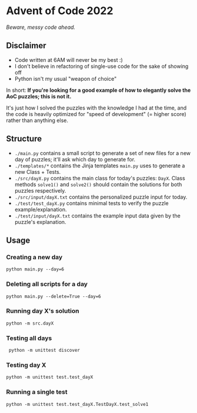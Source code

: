 # Advent of Code 2022

*Beware, messy code ahead.*

## Disclaimer
- Code written at 6AM will never be my best :)
- I don't believe in refactoring of single-use code for the sake of showing off
- Python isn't my usual "weapon of choice"

In short: **If you're looking for a good example of how to elegantly solve the AoC puzzles; this is not it.**

It's just how I solved the puzzles with the knowledge I had at the time, and the code is heavily optimized for "speed of development" (= higher score) rather than anything else.

## Structure

- `./main.py` contains a small script to generate a set of new files for a new day of puzzles; it'll ask which day to generate for.
- `./templates/*` contains the Jinja templates `main.py` uses to generate a new Class + Tests.
- `./src/dayX.py` contains the main class for today's puzzles: `DayX`. Class methods `solve1()` and `solve2()` should contain the solutions for both puzzles respectively.
- `./src/input/dayX.txt` contains the personalized puzzle input for today.
- `./test/test_dayX.py` contains minimal tests to verify the puzzle example/explanation.
- `./test/input/dayX.txt` contains the example input data given by the puzzle's explanation.

## Usage

### Creating a new day
```shell
python main.py --day=6
```
### Deleting all scripts for a day
```shell
python main.py --delete=True --day=6
```
### Running day X's solution
```shell
python -m src.dayX
```
### Testing all days
```shell
 python -m unittest discover
```
### Testing day X
```shell
python -m unittest test.test_dayX
```
### Running a single test
```shell
python -m unittest test.test_dayX.TestDayX.test_solve1
```